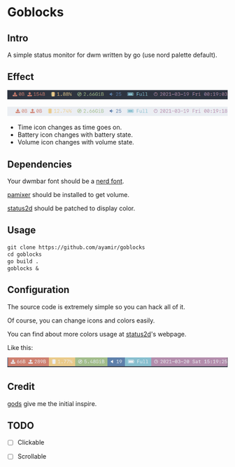 # Goblocks

## Intro

A simple status monitor for dwm written by go (use nord palette default).

## Effect

![dark](./shot/dark.png)

![light](./shot/light.png)

+ Time icon changes as time goes on.
+ Battery icon changes with battery state.
+ Volume icon changes with volume state.

## Dependencies

Your dwmbar font should be a [nerd font](https://github.com/ryanoasis/nerd-fonts).

[pamixer](https://github.com/cdemoulins/pamixer) should be installed to get volume.

[status2d](https://dwm.suckless.org/patches/status2d/) should be patched to display color.

## Usage

```shell
git clone https://github.com/ayamir/goblocks
cd goblocks
go build .
goblocks &
```

## Configuration

The source code is extremely simple so you can hack all of it.

Of course, you can change icons and colors easily.

You can find about more colors usage at [status2d](https://dwm.suckless.org/patches/status2d)'s webpage.

Like this:

![dark_bg](./shot/dark_bg.png)

## Credit

[gods](https://github.com/schachmat/gods) give me the initial inspire.

## TODO

-   [ ] Clickable

-   [ ] Scrollable
